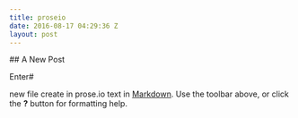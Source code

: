 ```yaml
---
title: proseio
date: 2016-08-17 04:29:36 Z
layout: post
---
```


<div class="card small">
## A New Post

Enter#

new file create in prose.io text in [Markdown](http://daringfireball.net/projects/markdown/). Use the toolbar above, or click the **?** button for formatting help.
</div>
